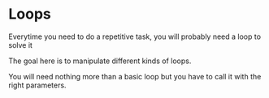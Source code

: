 # Loops 

Everytime you need to do a repetitive task, you will probably need a loop to solve it

The goal here is to manipulate different kinds of loops. 

You will need nothing more than a basic loop but you have to call it with the right parameters.



